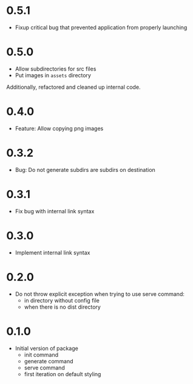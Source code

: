 # 0.5.1

* Fixup critical bug that prevented application from properly launching

# 0.5.0

* Allow subdirectories for src files
* Put images in `assets` directory

Additionally, refactored and cleaned up internal code.

# 0.4.0

* Feature: Allow copying png images

# 0.3.2

* Bug: Do not generate subdirs are subdirs on destination

# 0.3.1

* Fix bug with internal link syntax

# 0.3.0

* Implement internal link syntax

# 0.2.0

* Do not throw explicit exception when trying to use serve command:
    * in directory without config file
    * when there is no dist directory

# 0.1.0

 * Initial version of package
   * init command
   * generate command
   * serve command
   * first iteration on default styling
